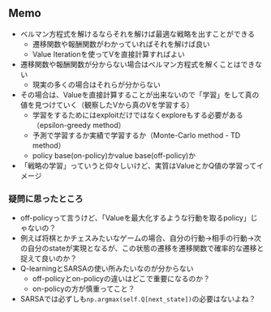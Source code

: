 ## Memo

- ベルマン方程式を解けるならそれを解けば最適な戦略を出すことができる
  - 遷移関数や報酬関数がわかっていればそれを解けば良い
  - Value Iterationを使ってVを直接計算すればよい
- 遷移関数や報酬関数が分からない場合はベルマン方程式を解くことはできない
  - 現実の多くの場合はそれらが分からない
- その場合は、Valueを直接計算することが出来ないので「学習」をして真の値を見つけていく（観察したVから真のVを学習する）
  - 学習をするためにはexploitだけではなくexploreもする必要がある（epsilon-greedy method）
  - 予測で学習するか実績で学習するか（Monte-Carlo method - TD method）
  - policy base(on-policy)かvalue base(off-policy)か
- 「戦略の学習」っていうと仰々しいけど、実質はValueとかQ値の学習ってイメージ

### 疑問に思ったところ

- off-policyって言うけど、「Valueを最大化するような行動を取るpolicy」じゃないの？
- 例えば将棋とかチェスみたいなゲームの場合、自分の行動→相手の行動→次の自分のstateが実現となるが、この状態の遷移を遷移関数で確率的な遷移と捉えて良いのか？
- Q-learningとSARSAの使い所みたいなのが分からない
  - off-policyとon-policyの違いはどこで重要になるのか？
  - on-policyの方が慎重ってこと？
- SARSAでは必ずしも`np.argmax(self.Q[next_state])`の必要はないよね？
